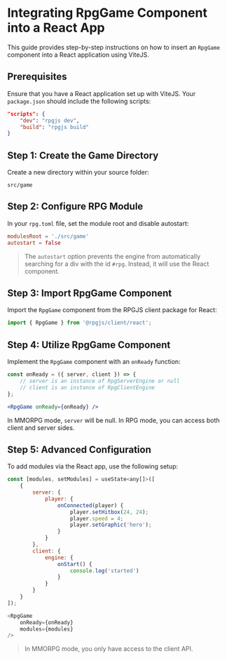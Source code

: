 # Integrating RpgGame Component into a React App

This guide provides step-by-step instructions on how to insert an `RpgGame` component into a React application using ViteJS.

## Prerequisites

Ensure that you have a React application set up with ViteJS. Your `package.json` should include the following scripts:

```json
"scripts": {
    "dev": "rpgjs dev",
    "build": "rpgjs build"
}
```

## Step 1: Create the Game Directory

Create a new directory within your source folder:

```
src/game
```

## Step 2: Configure RPG Module

In your `rpg.toml` file, set the module root and disable autostart:

```toml
modulesRoot = './src/game'
autostart = false
```

> The `autostart` option prevents the engine from automatically searching for a div with the id `#rpg`. Instead, it will use the React component.

## Step 3: Import RpgGame Component

Import the `RpgGame` component from the RPGJS client package for React:

```javascript
import { RpgGame } from '@rpgjs/client/react';
```

## Step 4: Utilize RpgGame Component

Implement the `RpgGame` component with an `onReady` function:

```jsx
const onReady = ({ server, client }) => {
    // server is an instance of RpgServerEngine or null
    // client is an instance of RpgClientEngine
};

<RpgGame onReady={onReady} />
```

In MMORPG mode, `server` will be null. In RPG mode, you can access both client and server sides.

## Step 5: Advanced Configuration

To add modules via the React app, use the following setup:

```javascript
const [modules, setModules] = useState<any[]>([
    {
        server: {
            player: {
                onConnected(player) {
                    player.setHitbox(24, 24);
                    player.speed = 4;
                    player.setGraphic('hero');
                }
            }
        },
        client: {
            engine: {
                onStart() {
                    console.log('started')
                }
            }
        }
    }
]);

<RpgGame
    onReady={onReady}
    modules={modules}
/>
```

> In MMORPG mode, you only have access to the client API.
